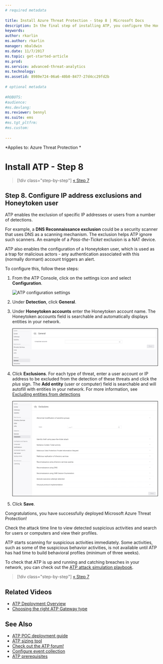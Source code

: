```yaml
---
# required metadata

title: Install Azure Threat Protection - Step 8 | Microsoft Docs
description: In the final step of installing ATP, you configure the Honeytoken user.
keywords:
author: rkarlin
ms.author: rkarlin
manager: mbaldwin
ms.date: 11/7/2017
ms.topic: get-started-article
ms.prod:
ms.service: advanced-threat-analytics
ms.technology:
ms.assetid: 8980e724-06a6-40b0-8477-27d4cc29fd2b

# optional metadata

#ROBOTS:
#audience:
#ms.devlang:
ms.reviewer: bennyl
ms.suite: ems
#ms.tgt_pltfrm:
#ms.custom:

---
```


*Applies to: Azure Threat Protection *



# Install ATP - Step 8

>[!div class="step-by-step"]
[« Step 7](vpn-integration-install-step.md)

## Step 8. Configure IP address exclusions and Honeytoken user
ATP enables the exclusion of specific IP addresses or users from a number of detections. 

For example, a **DNS Reconnaissance exclusion** could be a security scanner that uses DNS as a scanning mechanism. The exclusion helps ATP ignore such scanners. An example of a *Pass-the-Ticket* exclusion is a NAT device.    

ATP also enables the configuration of a Honeytoken user, which is used as a trap for malicious actors - any authentication associated with this (normally dormant) account triggers an alert.

To configure this, follow these steps:

1.  From the ATP Console, click on the settings icon and select **Configuration**.

    ![ATP configuration settings](media/ATP-config-icon.png)

2.  Under **Detection**, click **General**.

2. Under **Honeytoken accounts** enter the Honeytoken account name. The Honeytoken accounts field is searchable and automatically displays entities in your network.

   ![Honeytoken](media/honeytoken.png)

3. Click **Exclusions**. For each type of threat, enter a user account or IP address to be excluded from the detection of these threats and click the *plus* sign. The **Add entity** (user or computer) field is searchable and will autofill with entities in your network. For more information, see [Excluding entities from detections](excluding-entities-from-detections.md)

   ![Exclusions](media/exclusions.png)

4.  Click **Save**.


Congratulations, you have successfully deployed Microsoft Azure Threat Protection!

Check the attack time line to view detected suspicious activities and search for users or computers and view their profiles.

ATP starts scanning for suspicious activities immediately. Some activities, such as some of the suspicious behavior activities, is not available until ATP has had time to build behavioral profiles (minimum of three weeks).

To check that ATP is up and running and catching breaches in your network, you can check out the [ATP attack simulation playbook](https://docs.microsoft.com/enterprise-mobility-security/solutions/ata-attack-simulation-playbook).


>[!div class="step-by-step"]
[« Step 7](vpn-integration-install-step.md)



## Related Videos
- [ATP Deployment Overview](https://channel9.msdn.com/Shows/Microsoft-Security/Overview-of-ATP-Deployment-in-10-Minutes)
- [Choosing the right ATP Gateway type](https://channel9.msdn.com/Shows/Microsoft-Security/ATP-Deployment-Choose-the-Right-Gateway-Type)


## See Also
- [ATP POC deployment guide](http://aka.ms/atapoc)
- [ATP sizing tool](http://aka.ms/atasizingtool)
- [Check out the ATP forum!](https://social.technet.microsoft.com/Forums/security/home?forum=mata)
- [Configure event collection](configure-event-collection.md)
- [ATP prerequisites](ata-prerequisites.md)

